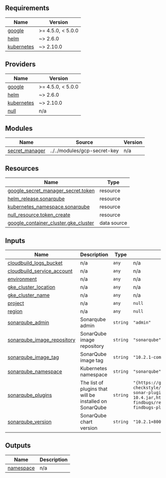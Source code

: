 <!-- BEGIN_TF_DOCS -->
## Requirements

| Name | Version |
|------|---------|
| <a name="requirement_google"></a> [google](#requirement\_google) | >= 4.5.0, < 5.0.0 |
| <a name="requirement_helm"></a> [helm](#requirement\_helm) | ~> 2.6.0 |
| <a name="requirement_kubernetes"></a> [kubernetes](#requirement\_kubernetes) | ~> 2.10.0 |

## Providers

| Name | Version |
|------|---------|
| <a name="provider_google"></a> [google](#provider\_google) | >= 4.5.0, < 5.0.0 |
| <a name="provider_helm"></a> [helm](#provider\_helm) | ~> 2.6.0 |
| <a name="provider_kubernetes"></a> [kubernetes](#provider\_kubernetes) | ~> 2.10.0 |
| <a name="provider_null"></a> [null](#provider\_null) | n/a |

## Modules

| Name | Source | Version |
|------|--------|---------|
| <a name="module_secret_manager"></a> [secret\_manager](#module\_secret\_manager) | ../../modules/gcp-secret-key | n/a |

## Resources

| Name | Type |
|------|------|
| [google_secret_manager_secret.token](https://registry.terraform.io/providers/hashicorp/google/latest/docs/resources/secret_manager_secret) | resource |
| [helm_release.sonarqube](https://registry.terraform.io/providers/hashicorp/helm/latest/docs/resources/release) | resource |
| [kubernetes_namespace.sonarqube](https://registry.terraform.io/providers/hashicorp/kubernetes/latest/docs/resources/namespace) | resource |
| [null_resource.token_create](https://registry.terraform.io/providers/hashicorp/null/latest/docs/resources/resource) | resource |
| [google_container_cluster.gke_cluster](https://registry.terraform.io/providers/hashicorp/google/latest/docs/data-sources/container_cluster) | data source |

## Inputs

| Name | Description | Type | Default | Required |
|------|-------------|------|---------|:--------:|
| <a name="input_cloudbuild_logs_bucket"></a> [cloudbuild\_logs\_bucket](#input\_cloudbuild\_logs\_bucket) | n/a | `any` | n/a | yes |
| <a name="input_cloudbuild_service_account"></a> [cloudbuild\_service\_account](#input\_cloudbuild\_service\_account) | n/a | `any` | n/a | yes |
| <a name="input_environment"></a> [environment](#input\_environment) | n/a | `any` | n/a | yes |
| <a name="input_gke_cluster_location"></a> [gke\_cluster\_location](#input\_gke\_cluster\_location) | n/a | `any` | n/a | yes |
| <a name="input_gke_cluster_name"></a> [gke\_cluster\_name](#input\_gke\_cluster\_name) | n/a | `any` | n/a | yes |
| <a name="input_project"></a> [project](#input\_project) | n/a | `any` | `null` | no |
| <a name="input_region"></a> [region](#input\_region) | n/a | `any` | `null` | no |
| <a name="input_sonarqube_admin"></a> [sonarqube\_admin](#input\_sonarqube\_admin) | Sonarqube admin | `string` | `"admin"` | no |
| <a name="input_sonarqube_image_repository"></a> [sonarqube\_image\_repository](#input\_sonarqube\_image\_repository) | SonarQube image repository | `string` | `"sonarqube"` | no |
| <a name="input_sonarqube_image_tag"></a> [sonarqube\_image\_tag](#input\_sonarqube\_image\_tag) | SonarQube image tag | `string` | `"10.2.1-community"` | no |
| <a name="input_sonarqube_namespace"></a> [sonarqube\_namespace](#input\_sonarqube\_namespace) | Kubernetes namespace | `string` | `"sonarqube"` | no |
| <a name="input_sonarqube_plugins"></a> [sonarqube\_plugins](#input\_sonarqube\_plugins) | The list of plugins that will be installed on SonarQube | `string` | `"{https://github.com/checkstyle/sonar-checkstyle/releases/download/10.4/checkstyle-sonar-plugin-10.4.jar,https://github.com/spotbugs/sonar-findbugs/releases/download/4.2.2/sonar-findbugs-plugin-4.2.2.jar}"` | no |
| <a name="input_sonarqube_version"></a> [sonarqube\_version](#input\_sonarqube\_version) | SonarQube chart version | `string` | `"10.2.1+800"` | no |

## Outputs

| Name | Description |
|------|-------------|
| <a name="output_namespace"></a> [namespace](#output\_namespace) | n/a |
<!-- END_TF_DOCS -->